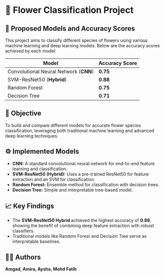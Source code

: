 # 🌸 Flower Classification Project

## 📑 **Proposed Models and Accuracy Scores**

This project aims to classify different species of flowers using various machine learning and deep learning models. Below are the accuracy scores achieved by each model:

| **Model**                   | **Accuracy Score** |
|-----------------------------|--------------------|
| Convolutional Neural Network (**CNN**) | **0.75** |
| SVM-ResNet50 (**Hybrid**)   | **0.88** |
| Random Forest               | **0.75** |
| Decision Tree               | **0.71** |

## 🎯 **Objective**

To build and compare different models for accurate flower species classification, leveraging both traditional machine learning and advanced deep learning techniques.

## ⚙️ **Implemented Models**

- **CNN:** A standard convolutional neural network for end-to-end feature learning and classification.
- **SVM-ResNet50 (Hybrid):** Uses a pre-trained ResNet50 for feature extraction and an SVM for classification.
- **Random Forest:** Ensemble method for classification with decision trees.
- **Decision Tree:** Simple and interpretable tree-based model.

## 📈 **Key Findings**

- The **SVM-ResNet50 Hybrid** achieved the highest accuracy of **0.88**, showing the benefit of combining deep feature extraction with robust classifiers.
- Traditional models like Random Forest and Decision Tree serve as interpretable baselines.

## 👩‍💻 **Authors**

**Amgad, Amira, Aysha, Mohd Fatih**

